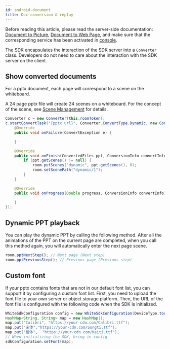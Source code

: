 ```yaml
---
id: android-document
title: Doc-conversion & replay
---
```


Before reading this article, please read the server-side documentation: [Document to Picture](/docs/server/api/server-static-conversion), [Document to Web Page](/docs/server/api/server-dynamic-conversion), and make sure that the corresponding service has been activated in [console](https://console.netless.link).

The SDK encapsulates the interaction of the SDK server into a `Converter` class. Developers do not need to care about the interaction with the SDK server on the client.

## Show converted documents

For a pptx document, each page will correspond to a scene on the whiteboard.

A 24 page pptx file will create 24 scenes on a whiteboard. For the concept of the scene, see [Scene Management](/docs/android/guides/android-scenes) for details.

```Java
Converter c = new Converter(this.roomToken);
c.startConvertTask("{pptx url}", Converter.ConvertType.Dynamic, new ConverterCallbacks(){
    @Override
    public void onFailure(ConvertException e) {

    }

    @Override
    public void onFinish(ConvertedFiles ppt, ConversionInfo convertInfo) {
        if (ppt.getScenes() != null) {
            room.putScenes("dynamic", ppt.getScenes(), 0);
            room.setScenePath("dynamic/1");
        }
    }

    @Override
    public void onProgress(Double progress, ConversionInfo convertInfo) {

    }
});
```

## Dynamic PPT playback

You can play the dynamic PPT by calling the following method. After all the animations of the PPT on the current page are completed, when you call this method again, you will automatically enter the next page scene.

```javascript
room.pptNextStep(); // Next page (Next step)
room.pptPreviousStep(); // Previous page (Previous step)
```

## Custom font

If your pptx contains fonts that are not in our default font list, you can support it by configuring a custom font list. First, you need to upload the font file to your own server or object storage platform. Then, the URL of the font file is configured with the following code when the SDK is initialized.

```Java
WhiteSdkConfiguration config = new WhiteSdkConfiguration(DeviceType.touch, 10, 0.1);
HashMap<String, String> map = new HashMap();
map.put("Calibri", "https://your-cdn.com/Calibri.ttf");
map.put("宋体","https://your-cdn.com/Songti.ttf");
map.put("楷体",  "https://your-cdn.com/Kaiti.ttf");
// When initializing the SDK, bring in config
sdkConfiguration.setFont(map);
```